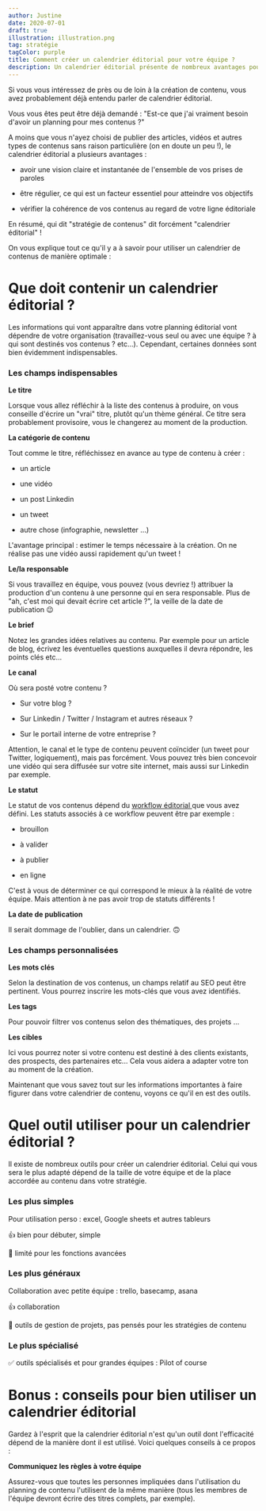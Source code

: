 ```yaml
---
author: Justine
date: 2020-07-01
draft: true
illustration: illustration.png
tag: stratégie
tagColor: purple
title: Comment créer un calendrier éditorial pour votre équipe ?
description: Un calendrier éditorial présente de nombreux avantages pour optimiser la diffusion de vos contenus auprès de votre audience. Voici quelques rappels et conseils.
---
```


Si vous vous intéressez de près ou de loin à la création de contenu, vous avez probablement déjà entendu parler de calendrier éditorial. 

Vous vous êtes peut être déjà demandé : "Est-ce que j'ai vraiment besoin d'avoir un planning pour mes contenus ?"

A moins que vous n'ayez choisi de publier des articles, vidéos et autres types de contenus sans raison particulière (on en doute un peu !), le calendrier éditorial a plusieurs avantages : 

* avoir une vision claire et instantanée de l'ensemble de vos prises de paroles 

* être régulier, ce qui est un facteur essentiel pour atteindre vos objectifs 

* vérifier la cohérence de vos contenus au regard de votre ligne éditoriale 

En résumé, qui dit "stratégie de contenus" dit forcément "calendrier éditorial" ! 

On vous explique tout ce qu'il y a à savoir pour utiliser un calendrier de contenus de manière optimale : 

# Que doit contenir un calendrier éditorial ?

Les informations qui vont apparaître dans votre planning éditorial vont dépendre de votre organisation (travaillez-vous seul ou avec une équipe ? à qui sont destinés vos contenus ? etc...). Cependant, certaines données sont bien évidemment indispensables. 

### Les champs indispensables

**Le titre** 

Lorsque vous allez réfléchir à la liste des contenus à produire, on vous conseille d'écrire un "vrai" titre, plutôt qu'un thème général. Ce titre sera probablement provisoire, vous le changerez au moment de la production. 

**La catégorie de contenu**

Tout comme le titre, réfléchissez en avance au type de contenu à créer : 

* un article 

* une vidéo 

* un post Linkedin 

* un tweet 

* autre chose (infographie, newsletter ...)

L'avantage principal : estimer le temps nécessaire à la création. On ne réalise pas une vidéo aussi rapidement qu'un tweet !

**Le/la responsable** 

Si vous travaillez en équipe, vous pouvez (vous devriez !) attribuer la production d'un contenu à une personne qui en sera responsable. Plus de "ah, c'est moi qui devait écrire cet article ?", la veille de la date de publication 😉

**Le brief**

Notez les grandes idées relatives au contenu. Par exemple pour un article de blog, écrivez les éventuelles questions auxquelles il devra répondre, les points clés etc... 

**Le canal** 

Où sera posté votre contenu ? 

* Sur votre blog ?

* Sur Linkedin / Twitter / Instagram et autres réseaux ? 

* Sur le portail interne de votre entreprise ?

Attention, le canal et le type de contenu peuvent coïncider (un tweet pour Twitter, logiquement), mais pas forcément. Vous pouvez très bien concevoir une vidéo qui sera diffusée sur votre site internet, mais aussi sur Linkedin par exemple. 

**Le statut**

Le statut de vos contenus dépend du [workflow éditorial ](https://www.pilot.pm/blog/editorial-workflow/)que vous avez défini. Les statuts associés à ce workflow peuvent être par exemple : 

* brouillon

* à valider

* à publier 

* en ligne

C'est à vous de déterminer ce qui correspond le mieux à la réalité de votre équipe. Mais attention à ne pas avoir trop de statuts différents ! 

**La date de publication**

Il serait dommage de l'oublier, dans un calendrier. 🙃

### Les champs personnalisées 

**Les mots clés** 

Selon la destination de vos contenus, un champs relatif au SEO peut être pertinent. Vous pourrez inscrire les mots-clés que vous avez identifiés. 

**Les tags**

Pour pouvoir filtrer vos contenus selon des thématiques, des projets ... 

**Les cibles** 

Ici vous pourrez noter si votre contenu est destiné à des clients existants, des prospects, des partenaires etc... Cela vous aidera a adapter votre ton au moment de la création. 

Maintenant que vous savez tout sur les informations importantes à faire figurer dans votre calendrier de contenu, voyons ce qu'il en est des outils.

# Quel outil utiliser pour un calendrier éditorial ? 

Il existe de nombreux outils pour créer un calendrier éditorial. Celui qui vous sera le plus adapté dépend de la taille de votre équipe et de la place accordée au contenu dans votre stratégie. 

### Les plus simples

Pour utilisation perso : excel, Google sheets et autres tableurs

👍  bien pour débuter, simple 

🚫  limité pour les fonctions avancées 

### Les plus généraux

Collaboration avec petite équipe : trello, basecamp, asana

👍  collaboration 

🚫  outils de gestion de projets, pas pensés pour les stratégies de contenu 

### Le plus spécialisé

✅  outils spécialisés et pour grandes équipes : Pilot of course 

# Bonus : conseils pour bien utiliser un calendrier éditorial  

Gardez à l'esprit que la calendrier éditorial n'est qu'un outil dont l'efficacité dépend de la manière dont il est utilisé. Voici quelques conseils à ce propos :

**Communiquez les règles à votre équipe**

Assurez-vous que toutes les personnes impliquées dans l'utilisation du planning de contenu l'utilisent de la même manière (tous les membres de l'équipe devront écrire des titres complets, par exemple). 